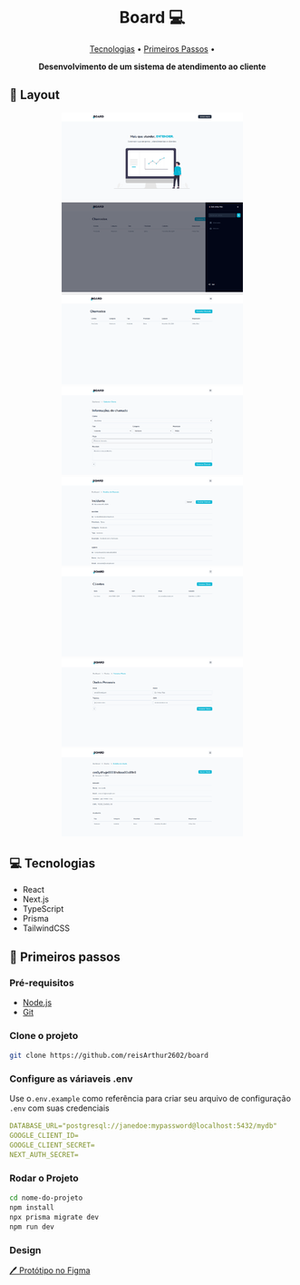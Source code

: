 <h1 align="center" style="font-weight: bold;">Board 💻</h1>

<p align="center">
 <a href="#tech">Tecnologias</a> • 
 <a href="#started">Primeiros Passos</a> • 
 
</p>

<p align="center">
    <b>Desenvolvimento de um sistema de atendimento ao cliente</b>
</p>

<h2 id="layout">🎨 Layout</h2>

<p align="center">
    <img src="./public/screens/login.png" alt="Tela de login" width="320px">
    <img src="./public/screens/sidebar.png" alt="Tela com o sidebar aberto" width="320px">
    <img src="./public/screens/home.png" alt="Tela de chamados" width="320px">
    <img src="./public/screens/register-order.png" alt="Tela de registro de chamado" width="320px">
    <img src="./public/screens/details-order.png" alt="Tela de detalhes de um chamado" width="320px">
    <img src="./public/screens/clients.png" alt="Tela de clientes" width="320px">
    <img src="./public/screens/register-client.png" alt="Tela de registro de um cliente" width="320px">
    <img src="./public/screens/details-client.png" alt="Tela de detalhes de um cliente" width="320px">
    
</p>

<h2 id="technologies">💻 Tecnologias</h2>

- React
- Next.js
- TypeScript
- Prisma
- TailwindCSS

<h2 id="started">🚀 Primeiros passos</h2>

<h3>Pré-requisitos</h3>

- [Node.js](https://nodejs.org)
- [Git](https://git-scm.com/)

<h3>Clone o projeto</h3>

```bash
git clone https://github.com/reisArthur2602/board
```

<h3>Configure as váriaveis .env </h2>

Use o`.env.example` como referência para criar seu arquivo de configuração `.env` com suas credenciais

```yaml
DATABASE_URL="postgresql://janedoe:mypassword@localhost:5432/mydb"
GOOGLE_CLIENT_ID=
GOOGLE_CLIENT_SECRET=
NEXT_AUTH_SECRET=
```

<h3>Rodar o Projeto</h3>

```bash
cd nome-do-projeto
npm install
npx prisma migrate dev
npm run dev
```

<h3>Design</h3>

[🖊️ Protótipo no Figma](https://www.figma.com/design/JvFPx5drXAi4Z8dMLzPcsK/Board?node-id=0-1&t=puMuvjRseogsSRVY-1)
